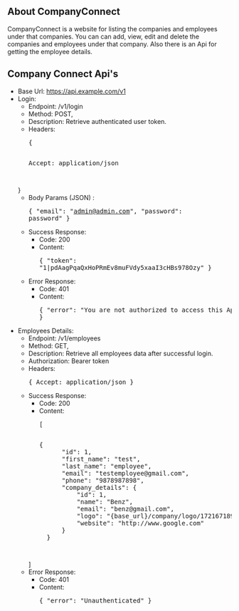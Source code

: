 ## About CompanyConnect

CompanyConnect is a website for listing the companies and employees under that companies. You can can add, view, edit and
delete the companies and employees under that company. Also there is an Api for getting the employee details.

## Company Connect Api's

- Base Url: https://api.example.com/v1
- Login: 
    - Endpoint: /v1/login
    - Method: POST,
    - Description: Retrieve authenticated user token.
    - Headers: <pre>{
        <pre>Accept: application/json</pre>
    }</pre>
    - Body Params (JSON) : <pre>{
        "email": "admin@admin.com",
        "password": password"
    }</pre>
    - Success Response:
        - Code: 200
        - Content: <pre>{
            "token": "1|pdAagPqaQxHoPRmEv8muFVdy5xaaI3cHBs978Ozy"
        }</pre>
    - Error Response:
        - Code: 401
        - Content: <pre>{
            "error": "You are not authorized to access this Api"
        }</pre>
- Employees Details: 
    - Endpoint: /v1/employees
    - Method: GET,
    - Description: Retrieve all employees data after successful login.
    - Authorization: Bearer token
    - Headers: <pre>{
        Accept: application/json
    }</pre>
    - Success Response:
        - Code: 200
        - Content: <pre>[
            <pre>{
                "id": 1,
                "first_name": "test",
                "last_name": "employee",
                "email": "testemployee@gmail.com",
                "phone": "9878987898",
                "company_details": {
                    "id": 1,
                    "name": "Benz",
                    "email": "benz@gmail.com",
                    "logo": "{base_url}/company/logo/1721671895_xrBpbDTCqo_benz_logo.png",
                    "website": "http://www.google.com"
                }
            }</pre>
        ]</pre>
    - Error Response:
        - Code: 401
        - Content: <pre>{
            "error": "Unauthenticated"
        }</pre>

